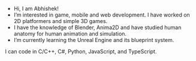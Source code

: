 - Hi, I am Abhishek!
- I’m interested in game, mobile and web development. I have worked on 2D platformers and simple 3D games.
- I have the knowledge of Blender, Anima2D and have studied human anatomy for human animation and simulation.
- I’m currently learning the Unreal Engine and its blueprint system. 

I can code in C/C++, C#, Python, JavaScript, and TypeScript.
